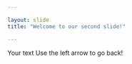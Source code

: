 ```yaml
---

layout: slide
title: "Welcome to our second slide!"

---
```


Your text
Use the left arrow to go back!

